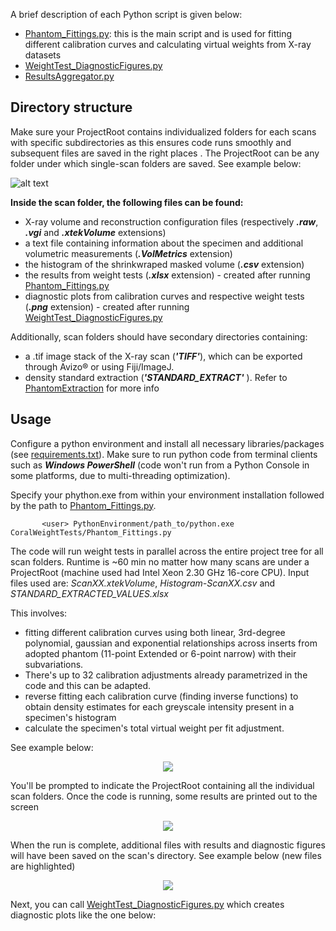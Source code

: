 A brief description of each Python script is given below:
- [Phantom_Fittings.py](https://github.com/LeoBertiniNHM/CoralMethodsPaper/blob/main/CoralWeightTests/Phantom_Fittings.py): this is the main script and is used for fitting different calibration curves and calculating virtual weights from X-ray datasets
- [WeightTest_DiagnosticFigures.py](https://github.com/LeoBertiniNHM/CoralMethodsPaper/blob/main/CoralWeightTests/WeightTest_DiagnosticFigures.py)
- [ResultsAggregator.py](https://github.com/LeoBertiniNHM/CoralMethodsPaper/blob/main/CoralWeightTests/ResultsAggregator.py)

## Directory structure

Make sure your ProjectRoot contains individualized folders for each scans with specific subdirectories as this ensures code runs smoothly and subsequent files are saved in the right places .
The ProjectRoot can be any folder under which single-scan folders are saved. 
See example below:

![alt text](https://github.com/LeoBertiniNHM/CoralMethodsPaper/blob/main/PhantomExtraction/GIFs/DirectoryTreeExample.jpg)

**Inside the scan folder, the following files can be found:**

- X-ray volume and reconstruction configuration files (respectively ***.raw***, ***.vgi*** and ***.xtekVolume*** extensions)
- a text file containing information about the specimen and additional volumetric measurements (***.VolMetrics*** extension)
- the histogram of the shrinkwraped masked volume (***.csv*** extension)
- the results from weight tests (***.xlsx*** extension) - created after running [Phantom_Fittings.py](https://github.com/LeoBertiniNHM/CoralMethodsPaper/blob/main/CoralWeightTests)
- diagnostic plots from calibration curves and respective weight tests (***.png*** extension) - created after running [WeightTest_DiagnosticFigures.py](https://github.com/LeoBertiniNHM/CoralMethodsPaper/blob/main/CoralWeightTests)

Additionally, scan folders should have secondary directories containing:

- a .tif image stack of the X-ray scan  (***'TIFF'***), which can be exported through Avizo® or using Fiji/ImageJ.
- density standard extraction (***'STANDARD_EXTRACT'*** ). Refer to [PhantomExtraction](https://github.com/LeoBertiniNHM/CoralMethodsPaper/blob/main/PhantomExtraction) for more info


## Usage

Configure a python environment and install all necessary libraries/packages (see [requirements.txt](https://github.com/LeoBertiniNHM/CoralMethodsPaper/blob/main/requirements.txt)).
Make sure to run python code from terminal clients such as ***Windows PowerShell*** (code won't run from a Python Console in some platforms, due to multi-threading optimization). 

Specify your phython.exe from within your environment installation followed by the path to [Phantom_Fittings.py](https://github.com/LeoBertiniNHM/CoralMethodsPaper/blob/main/CoralWeightTests/Phantom_Fittings.py).

           <user> PythonEnvironment/path_to/python.exe CoralWeightTests/Phantom_Fittings.py

The code will run weight tests in parallel across the entire project tree for all scan folders. 
Runtime is ~60 min no matter how many scans are under a ProjectRoot (machine used had Intel Xeon 2.30 GHz 16-core CPU). 
Input files used are: *ScanXX.xtekVolume*, *Histogram-ScanXX.csv* and *STANDARD_EXTRACTED_VALUES.xlsx*

This involves: 
- fitting different calibration curves using both linear, 3rd-degree polynomial, gaussian and exponential relationships across inserts from adopted phantom (11-point Extended or 6-point narrow) with their subvariations. 
- There's up to 32 calibration adjustments already parametrized in the code and this can be adapted. 
- reverse fitting each calibration curve (finding inverse functions) to obtain density estimates for each greyscale intensity present in a specimen's histogram
- calculate the specimen's total virtual weight per fit adjustment. 

See example below:

<p align="center">
  <img src="https://github.com/LeoBertiniNHM/CoralMethodsPaper/blob/main/CoralWeightTests/IMGs/PowerShellExample.png" >
</p>


You'll be prompted to indicate the ProjectRoot containing all the individual scan folders.
Once the code is running, some results are printed out to the screen


<p align="center">
  <img src="https://github.com/LeoBertiniNHM/CoralMethodsPaper/blob/main/CoralWeightTests/IMGs/PowerShellExample2.png" >
</p>



When the run is complete, additional files with results and diagnostic figures will have been saved on the scan's directory.
See example below (new files are highlighted)

<p align="center">
  <img src="https://github.com/LeoBertiniNHM/CoralMethodsPaper/blob/main/CoralWeightTests/IMGs/CreatedFilesExample.png" >
</p>


Next, you can call [WeightTest_DiagnosticFigures.py](https://github.com/LeoBertiniNHM/CoralMethodsPaper/blob/main/CoralWeightTests/WeightTest_DiagnosticFigures.py)
which creates diagnostic plots like the one below:

<p align="center">
  <img src="https://github.com/LeoBertiniNHM/CoralMethodsPaper/blob/main/CoralWeightTests/IMGs/Example_Diagnostic_Plots_Scan_LB_0043.png >
</p>
